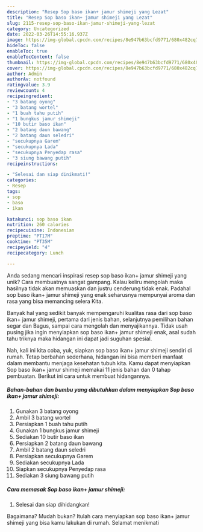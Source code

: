 ```yaml
---
description: "Resep Sop baso ikan+ jamur shimeji yang Lezat"
title: "Resep Sop baso ikan+ jamur shimeji yang Lezat"
slug: 2115-resep-sop-baso-ikan-jamur-shimeji-yang-lezat
category: Uncategorized
date: 2022-03-26T14:55:16.937Z
image: https://img-global.cpcdn.com/recipes/8e947b63bcfd9771/680x482cq70/sop-baso-ikan-jamur-shimeji-foto-resep-utama.jpg
hideToc: false
enableToc: true
enableTocContent: false
thumbnail: https://img-global.cpcdn.com/recipes/8e947b63bcfd9771/680x482cq70/sop-baso-ikan-jamur-shimeji-foto-resep-utama.jpg
cover: https://img-global.cpcdn.com/recipes/8e947b63bcfd9771/680x482cq70/sop-baso-ikan-jamur-shimeji-foto-resep-utama.jpg
author: Admin
authorAv: notfound
ratingvalue: 3.9
reviewcount: 4
recipeingredient:
- "3 batang oyong"
- "3 batang wortel"
- "1 buah tahu putih"
- "1 bungkus jamur shimeji"
- "10 butir baso ikan"
- "2 batang daun bawang"
- "2 batang daun seledri"
- "secukupnya Garem"
- "secukupnya Lada"
- "secukupnya Penyedap rasa"
- "3 siung bawang putih"
recipeinstructions:

- "Selesai dan siap dinikmati!"
categories:
- Resep
tags:
- sop
- baso
- ikan

katakunci: sop baso ikan 
nutrition: 260 calories
recipecuisine: Indonesian
preptime: "PT17M"
cooktime: "PT35M"
recipeyield: "4"
recipecategory: Lunch

---
```





Anda sedang mencari inspirasi resep sop baso ikan+ jamur shimeji yang unik? Cara membuatnya sangat gampang. Kalau keliru mengolah maka hasilnya tidak akan memuaskan dan justru cenderung tidak enak. Padahal sop baso ikan+ jamur shimeji yang enak seharusnya mempunyai aroma dan rasa yang bisa memancing selera Kita.





Banyak hal yang sedikit banyak mempengaruhi kualitas rasa dari sop baso ikan+ jamur shimeji, pertama dari jenis bahan, selanjutnya pemilihan bahan segar dan Bagus, sampai cara mengolah dan menyajikannya. Tidak usah pusing jika ingin menyiapkan sop baso ikan+ jamur shimeji enak,      asal sudah tahu triknya maka hidangan ini dapat jadi suguhan spesial.





















Nah, kali ini kita coba, yuk, siapkan sop baso ikan+ jamur shimeji sendiri di rumah. Tetap berbahan sederhana, hidangan ini bisa memberi manfaat dalam membantu menjaga kesehatan tubuh kita. Kamu dapat menyiapkan Sop baso ikan+ jamur shimeji memakai 11 jenis bahan dan 0 tahap pembuatan. Berikut ini cara untuk membuat hidangannya.

<!--inarticleads1-->

##### Bahan-bahan dan bumbu yang dibutuhkan dalam menyiapkan Sop baso ikan+ jamur shimeji:

1. Gunakan 3 batang oyong
1. Ambil 3 batang wortel
1. Persiapkan 1 buah tahu putih
1. Gunakan 1 bungkus jamur shimeji
1. Sediakan 10 butir baso ikan
1. Persiapkan 2 batang daun bawang
1. Ambil 2 batang daun seledri
1. Persiapkan secukupnya Garem
1. Sediakan secukupnya Lada
1. Siapkan secukupnya Penyedap rasa
1. Sediakan 3 siung bawang putih




<!--inarticleads2-->

##### Cara memasak Sop baso ikan+ jamur shimeji:


1. Selesai dan siap dihidangkan!



Bagaimana? Mudah bukan? Itulah cara menyiapkan sop baso ikan+ jamur shimeji yang bisa kamu lakukan di rumah. Selamat menikmati
